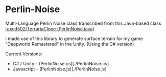 # Perlin-Noise
Multi-Language Perlin Noise class transcribed from this Java-based class [raxod502/TerrariaClone (PerlinNoise.java)](https://github.com/raxod502/TerrariaClone/blob/master/src/PerlinNoise.java)

I made use of this library to generate surface terrain for my game "Deepworld Remastered" in the Unity.
(Using the C# version)

Current Versions:

- C# / Unity - (PerlinNoise.cs)[./PerlinNoise.cs]
- Javascript - (PerlinNoise.js)[./PerlinNoise.js]
